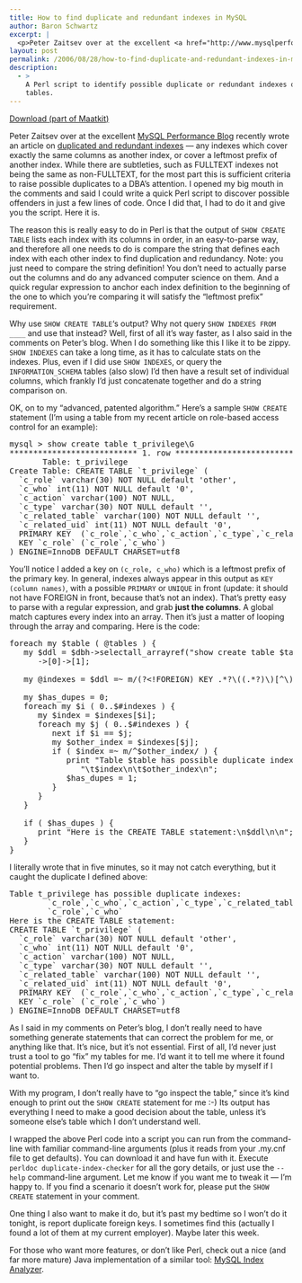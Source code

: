 ```yaml
---
title: How to find duplicate and redundant indexes in MySQL
author: Baron Schwartz
excerpt: |
  <p>Peter Zaitsev over at the excellent <a href="http://www.mysqlperformanceblog.com/">MySQL Performance Blog</a> recently wrote an article on <a href="http://www.mysqlperformanceblog.com/2006/08/17/duplicate-indexes-and-redundant-indexes/">duplicated and redundant indexes</a> -- any indexes which cover exactly the same columns as another index, or cover a leftmost prefix of another index.  While there are subtleties, such as FULLTEXT indexes not being the same as non-FULLTEXT, for the most part this is sufficient criteria to raise possible duplicates to a DBA's attention.  I opened my big mouth in the comments and said I could write a quick Perl script to discover possible offenders in just a few lines of code.  Once I did that, I had to do it and give you the script.  Here it is.</p>
layout: post
permalink: /2006/08/28/how-to-find-duplicate-and-redundant-indexes-in-mysql/
description:
  - >
    A Perl script to identify possible duplicate or redundant indexes on MySQL
    tables.
---
```

<p class="download">
  <a href="http://code.google.com/p/maatkit">Download (part of Maatkit)</a>
</p>

Peter Zaitsev over at the excellent [MySQL Performance Blog][1] recently wrote an article on [duplicated and redundant indexes][2] &#8212; any indexes which cover exactly the same columns as another index, or cover a leftmost prefix of another index. While there are subtleties, such as FULLTEXT indexes not being the same as non-FULLTEXT, for the most part this is sufficient criteria to raise possible duplicates to a DBA&#8217;s attention. I opened my big mouth in the comments and said I could write a quick Perl script to discover possible offenders in just a few lines of code. Once I did that, I had to do it and give you the script. Here it is.

The reason this is really easy to do in Perl is that the output of `SHOW CREATE TABLE` lists each index with its columns in order, in an easy-to-parse way, and therefore all one needs to do is compare the string that defines each index with each other index to find duplication and redundancy. Note: you just need to compare the string definition! You don&#8217;t need to actually parse out the columns and do any advanced computer science on them. And a quick regular expression to anchor each index definition to the beginning of the one to which you&#8217;re comparing it will satisfy the &#8220;leftmost prefix&#8221; requirement.

Why use `SHOW CREATE TABLE`&#8216;s output? Why not query `SHOW INDEXES FROM ____` and use that instead? Well, first of all it&#8217;s way faster, as I also said in the comments on Peter&#8217;s blog. When I do something like this I like it to be zippy. `SHOW INDEXES` can take a long time, as it has to calculate stats on the indexes. Plus, even if I did use `SHOW INDEXES`, or query the `INFORMATION_SCHEMA` tables (also slow) I&#8217;d then have a result set of individual columns, which frankly I&#8217;d just concatenate together and do a string comparison on.

OK, on to my &#8220;advanced, patented algorithm.&#8221; Here&#8217;s a sample `SHOW CREATE` statement (I&#8217;m using a table from my recent article on role-based access control for an example):

<pre>mysql &gt; show create table t_privilege\G
*************************** 1. row ***************************
       Table: t_privilege
Create Table: CREATE TABLE `t_privilege` (
  `c_role` varchar(30) NOT NULL default 'other',
  `c_who` int(11) NOT NULL default '0',
  `c_action` varchar(100) NOT NULL,
  `c_type` varchar(30) NOT NULL default '',
  `c_related_table` varchar(100) NOT NULL default '',
  `c_related_uid` int(11) NOT NULL default '0',
  PRIMARY KEY  (`c_role`,`c_who`,`c_action`,`c_type`,`c_related_table`,`c_related_uid`),
  KEY `c_role` (`c_role`,`c_who`)
) ENGINE=InnoDB DEFAULT CHARSET=utf8</pre>

You&#8217;ll notice I added a key on `(c_role, c_who)` which is a leftmost prefix of the primary key. In general, indexes always appear in this output as `KEY (column names)`, with a possible `PRIMARY` or `UNIQUE` in front (update: it should not have FOREIGN in front, because that&#8217;s not an index). That&#8217;s pretty easy to parse with a regular expression, and grab **just the columns**. A global match captures every index into an array. Then it&#8217;s just a matter of looping through the array and comparing. Here is the code:

<pre>foreach my $table ( @tables ) {
   my $ddl = $dbh-&gt;selectall_arrayref("show create table $table")
      ->[0]->[1];

   my @indexes = $ddl =~ m/(?&lt;!FOREIGN) KEY .*?\((.*?)\)[^\)]*$/mg;

   my $has_dupes = 0;
   foreach my $i ( 0..$#indexes ) {
      my $index = $indexes[$i];
      foreach my $j ( 0..$#indexes ) {
         next if $i == $j;
         my $other_index = $indexes[$j];
         if ( $index =~ m/^$other_index/ ) {
            print "Table $table has possible duplicate indexes:\n",
               "\t$index\n\t$other_index\n";
            $has_dupes = 1;
         }
      }
   }

   if ( $has_dupes ) {
      print "Here is the CREATE TABLE statement:\n$ddl\n\n";
   }
}</pre>

I literally wrote that in five minutes, so it may not catch everything, but it caught the duplicate I defined above:

<pre>Table t_privilege has possible duplicate indexes:
        `c_role`,`c_who`,`c_action`,`c_type`,`c_related_table`,`c_related_uid`
        `c_role`,`c_who`
Here is the CREATE TABLE statement:
CREATE TABLE `t_privilege` (
  `c_role` varchar(30) NOT NULL default 'other',
  `c_who` int(11) NOT NULL default '0',
  `c_action` varchar(100) NOT NULL,
  `c_type` varchar(30) NOT NULL default '',
  `c_related_table` varchar(100) NOT NULL default '',
  `c_related_uid` int(11) NOT NULL default '0',
  PRIMARY KEY  (`c_role`,`c_who`,`c_action`,`c_type`,`c_related_table`,`c_related_uid`),
  KEY `c_role` (`c_role`,`c_who`)
) ENGINE=InnoDB DEFAULT CHARSET=utf8</pre>

As I said in my comments on Peter&#8217;s blog, I don&#8217;t really need to have something generate statements that can correct the problem for me, or anything like that. It&#8217;s nice, but it&#8217;s not essential. First of all, I&#8217;d never just trust a tool to go &#8220;fix&#8221; my tables for me. I&#8217;d want it to tell me where it found potential problems. Then I&#8217;d go inspect and alter the table by myself if I want to.

With my program, I don&#8217;t really have to &#8220;go inspect the table,&#8221; since it&#8217;s kind enough to print out the `SHOW CREATE` statement for me :-) Its output has everything I need to make a good decision about the table, unless it&#8217;s someone else&#8217;s table which I don&#8217;t understand well.

I wrapped the above Perl code into a script you can run from the command-line with familiar command-line arguments (plus it reads from your .my.cnf file to get defaults). You can download it and have fun with it. Execute `perldoc duplicate-index-checker` for all the gory details, or just use the `--help` command-line argument. Let me know if you want me to tweak it &#8212; I&#8217;m happy to. If you find a scenario it doesn&#8217;t work for, please put the `SHOW CREATE` statement in your comment.

One thing I also want to make it do, but it&#8217;s past my bedtime so I won&#8217;t do it tonight, is report duplicate foreign keys. I sometimes find this (actually I found a lot of them at my current employer). Maybe later this week.

For those who want more features, or don&#8217;t like Perl, check out a nice (and far more mature) Java implementation of a similar tool: [MySQL Index Analyzer][3].

 [1]: http://www.mysqlperformanceblog.com/
 [2]: http://www.mysqlperformanceblog.com/2006/08/17/duplicate-indexes-and-redundant-indexes/
 [3]: http://mysql-index-analyzer.blogspot.com/